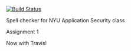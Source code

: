 [![Build Status](https://travis-ci.com/Kurlee/SpellChecker.svg?token=Lk3azxTWfKbpsuesjFqq&branch=master)](https://travis-ci.com/Kurlee/SpellChecker)

Spell checker for NYU Application Security class

Assignment 1

Now with Travis!
